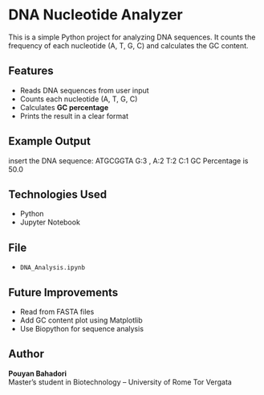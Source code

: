 # DNA Nucleotide Analyzer

This is a simple Python project for analyzing DNA sequences.
It counts the frequency of each nucleotide (A, T, G, C) and calculates the GC content.

## Features
- Reads DNA sequences from user input  
- Counts each nucleotide (A, T, G, C)  
- Calculates **GC percentage**  
- Prints the result in a clear format  

## Example Output
insert the DNA sequence: ATGCGGTA
G:3 , A:2 T:2 C:1
GC Percentage is 50.0
## Technologies Used
- Python  
- Jupyter Notebook  

## File
- `DNA_Analysis.ipynb`

## Future Improvements
- Read from FASTA files  
- Add GC content plot using Matplotlib  
- Use Biopython for sequence analysis  

## Author
**Pouyan Bahadori**  
Master’s student in Biotechnology – University of Rome Tor Vergata 
